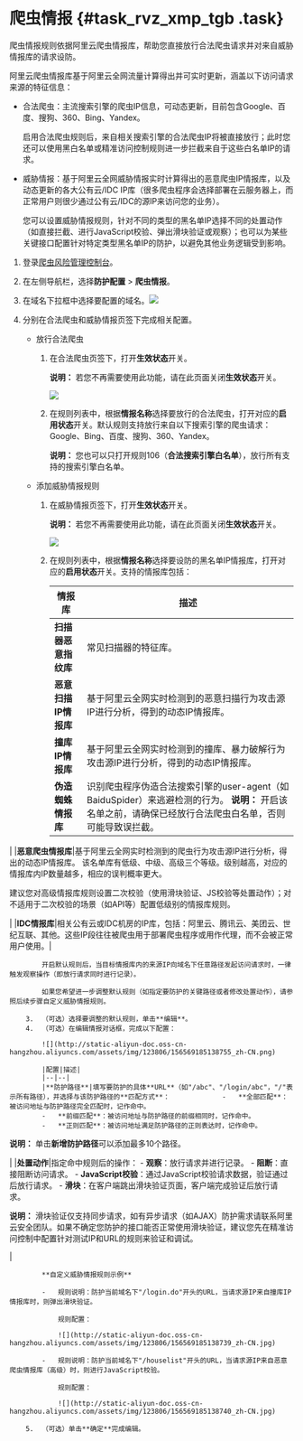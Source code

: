 # 爬虫情报 {#task_rvz_xmp_tgb .task}

爬虫情报规则依据阿里云爬虫情报库，帮助您直接放行合法爬虫请求并对来自威胁情报库的请求设防。

阿里云爬虫情报库基于阿里云全网流量计算得出并可实时更新，涵盖以下访问请求来源的特征信息：

-   合法爬虫：主流搜索引擎的爬虫IP信息，可动态更新，目前包含Google、百度、搜狗、360、Bing、Yandex。

    启用合法爬虫规则后，来自相关搜索引擎的合法爬虫IP将被直接放行；此时您还可以使用黑白名单或精准访问控制规则进一步拦截来自于这些白名单IP的请求。

-   威胁情报：基于阿里云全网威胁情报实时计算得出的恶意爬虫IP情报库，以及动态更新的各大公有云/IDC IP库（很多爬虫程序会选择部署在云服务器上，而正常用户则很少通过公有云/IDC的源IP来访问您的业务）。

    您可以设置威胁情报规则，针对不同的类型的黑名单IP选择不同的处置动作（如直接拦截、进行JavaScript校验、弹出滑块验证或观察）；也可以为某些关键接口配置针对特定类型黑名单IP的防护，以避免其他业务逻辑受到影响。


1.  登录[爬虫风险管理控制台](https://yundun.console.aliyun.com/?p=antibot)。
2.  在左侧导航栏，选择**防护配置** \> **爬虫情报**。
3.  在域名下拉框中选择要配置的域名。![](http://static-aliyun-doc.oss-cn-hangzhou.aliyuncs.com/assets/img/123806/156569185038754_zh-CN.png)


4.  分别在合法爬虫和威胁情报页签下完成相关配置。 
    -   放行合法爬虫
        1.  在合法爬虫页签下，打开**生效状态**开关。

            **说明：** 若您不再需要使用此功能，请在此页面关闭**生效状态**开关。

            ![](http://static-aliyun-doc.oss-cn-hangzhou.aliyuncs.com/assets/img/123806/156569185038738_zh-CN.jpg)

        2.  在规则列表中，根据**情报名称**选择要放行的合法爬虫，打开对应的**启用状态**开关。默认规则支持放行来自以下搜索引擎的爬虫请求：Google、Bing、百度、搜狗、360、Yandex。

            **说明：** 您也可以只打开规则106（**合法搜索引擎白名单**），放行所有支持的搜索引擎白名单。

    -   添加威胁情报规则
        1.  在威胁情报页签下，打开**生效状态**开关。

            **说明：** 若您不再需要使用此功能，请在此页面关闭**生效状态**开关。

            ![](http://static-aliyun-doc.oss-cn-hangzhou.aliyuncs.com/assets/img/123806/156569185038753_zh-CN.png)

        2.  在规则列表中，根据**情报名称**选择要设防的黑名单IP情报库，打开对应的**启用状态**开关。支持的情报库包括：

            |情报库|描述|
            |---|--|
            |**扫描器恶意指纹库**|常见扫描器的特征库。|
            |**恶意扫描IP情报库**|基于阿里云全网实时检测到的恶意扫描行为攻击源IP进行分析，得到的动态IP情报库。|
            |**撞库IP情报库**|基于阿里云全网实时检测到的撞库、暴力破解行为攻击源IP进行分析，得到的动态IP情报库。|
            |**伪造蜘蛛情报库**|识别爬虫程序伪造合法搜索引擎的user-agent（如BaiduSpider）来逃避检测的行为。 **说明：** 开启该名单之前，请确保已经放行合法爬虫白名单，否则可能导致误拦截。

 |
            |**恶意爬虫情报库**|基于阿里云全网实时检测到的爬虫行为攻击源IP进行分析，得出的动态IP情报库。 该名单库有低级、中级、高级三个等级。级别越高，对应的情报库内IP数量越多，相应的误判概率更大。

 建议您对高级情报库规则设置二次校验（使用滑块验证、JS校验等处置动作）；对不适用于二次校验的场景（如API等）配置低级别的情报库规则。

 |
            |**IDC情报库**|相关公有云或IDC机房的IP库，包括：阿里云、腾讯云、美团云、世纪互联、其他。这些IP段往往被爬虫用于部署爬虫程序或用作代理，而不会被正常用户使用。|

            开启默认规则后，当目标情报库内的来源IP向域名下任意路径发起访问请求时，一律触发观察操作（即放行请求同时进行记录）。

            如果您希望进一步调整默认规则（如指定要防护的关键路径或者修改处置动作），请参照后续步骤自定义威胁情报规则。

        3.  （可选）选择要调整的默认规则，单击**编辑**。
        4.  （可选）在编辑情报对话框，完成以下配置：

            ![](http://static-aliyun-doc.oss-cn-hangzhou.aliyuncs.com/assets/img/123806/156569185138755_zh-CN.png)

            |配置|描述|
            |--|--|
            |**防护路径**|填写要防护的具体**URL**（如"/abc"、"/login/abc"，"/"表示所有路径），并选择与该防护路径的**匹配方式**：             -   **全部匹配**：被访问地址与防护路径完全匹配时，记作命中。
            -   **前缀匹配**：被访问地址与防护路径的前缀相同时，记作命中。
            -   **正则匹配**：被访问地址满足防护路径的正则表达时，记作命中。
 **说明：** 单击**新增防护路径**可以添加最多10个路径。

 |
            |**处置动作**|指定命中规则后的操作：             -   **观察**：放行请求并进行记录。
            -   **阻断**：直接阻断访问请求。
            -   **JavaScript校验**：通过JavaScript校验请求数据，验证通过后放行请求。
            -   **滑块**：在客户端跳出滑块验证页面，客户端完成验证后放行请求。

**说明：** 滑块验证仅支持同步请求，如有异步请求（如AJAX）防护需求请联系阿里云安全团队。如果不确定您防护的接口能否正常使用滑块验证，建议您先在精准访问控制中配置针对测试IP和URL的规则来验证和调试。

 |

            **自定义威胁情报规则示例** 

            -   规则说明：防护当前域名下"/login.do"开头的URL，当请求源IP来自撞库IP情报库时，则弹出滑块验证。

                规则配置：

                ![](http://static-aliyun-doc.oss-cn-hangzhou.aliyuncs.com/assets/img/123806/156569185138739_zh-CN.jpg)

            -   规则说明：防护当前域名下"/houselist"开头的URL，当请求源IP来自恶意爬虫情报库（高级）时，则进行JavaScript校验。

                规则配置：

                ![](http://static-aliyun-doc.oss-cn-hangzhou.aliyuncs.com/assets/img/123806/156569185138740_zh-CN.jpg)

        5.  （可选）单击**确定**完成编辑。

